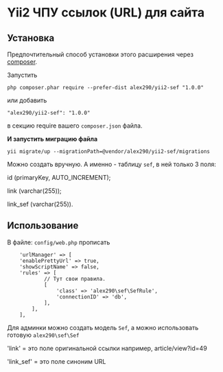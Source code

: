 Yii2 ЧПУ ссылок (URL) для сайта
=======


Установка
------------

Предпочтительный способ установки этого расширения через [composer](http://getcomposer.org/download/).

Запустить

```
php composer.phar require --prefer-dist alex290/yii2-sef "1.0.0"
```

или добавить

```
"alex290/yii2-sef": "1.0.0"
```

в секцию require вашего `composer.json` файла.

**И запустить миграцию файла**

	yii migrate/up --migrationPath=@vendor/alex290/yii2-sef/migrations

Можно создать вручную. А именно - таблицу `sef`, в ней только 3 поля:

id (primaryKey, AUTO_INCREMENT);

link (varchar(255));

link_sef (varchar(255)).


Использование
-----

В файле: `config/web.php` прописать

        'urlManager' => [
        'enablePrettyUrl' => true,
        'showScriptName' => false,
        'rules' => [
                // Тут свои правила.
                [ 
                    'class' => 'alex290\sef\SefRule',
                    'connectionID' => 'db',
                ],
            ],
        ],

Для админки можно создать модель `Sef`, а можно использовать готовую `alex290\sef\Sef`

'link' = это поле оригинальной ссылки например, article/view?id=49

'link_sef' = это поле синоним URL
